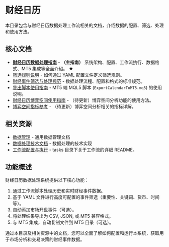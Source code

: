 # 财经日历

本目录包含与财经日历数据处理工作流相关的文档，介绍数据的配置、筛选、处理和使用方法。

## 核心文档

*   **[财经日历数据处理指南](./财经日历数据处理指南.md)** - **（主指南）** 系统架构、配置、工作流执行、数据格式、MT5 集成等全面介绍。 ★
*   [筛选规则说明](./筛选规则说明.md) - 如何通过 YAML 配置文件定义筛选规则。
*   [财经事件筛选与处理规范](./财经事件筛选与处理规范.md) - 数据处理流程、配置和格式的标准规范。
*   [导出脚本使用指南](./导出脚本使用指南.md) - MT5 端 MQL5 脚本 (`ExportCalendarToMT5.mq5`) 的使用说明。
*   [财经日历博弈空间使用指南](./财经日历博弈空间使用指南.md) - （待更新）博弈空间分析功能的使用方法。
*   [博弈空间指标参考](./博弈空间指标参考.md) - （待更新）博弈空间分析相关的指标详解。

## 相关资源

*   [数据管理](../数据管理/) - 通用数据管理文档
*   [数据处理技术文档](../../2.技术文档/数据处理/) - 数据处理的技术实现
*   [工作流配置与执行](../../../economic_data_sources/tasks/WORKFLOW_README.md) - tasks 目录下关于工作流的详细 README。

## 功能概述

财经日历数据处理系统提供以下核心功能：

1.  通过工作流脚本处理历史和实时财经事件数据。
2.  基于 YAML 文件进行高度可配置的事件筛选（重要性、关键词、货币、时间等）。
3.  自动添加市场开盘事件（可选）。
4.  将处理结果导出为 CSV, JSON, 或 MT5 兼容格式。
5.  与 MT5 集成，自动复制文件到 MT5 目录（可选）。

通过本目录及相关资源中的文档，您可以全面了解如何配置和运行本系统，获取用于市场分析和交易决策的财经事件数据。 